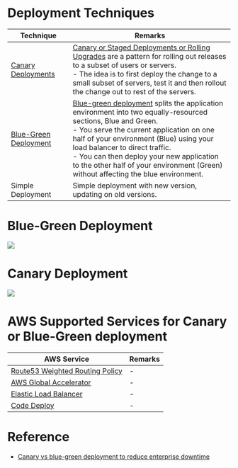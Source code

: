 # Deployment Techniques

| Technique                                                                                                                 | Remarks                                                                                                                                                                                                                                                                                                                                                                                                                                     |
|---------------------------------------------------------------------------------------------------------------------------|---------------------------------------------------------------------------------------------------------------------------------------------------------------------------------------------------------------------------------------------------------------------------------------------------------------------------------------------------------------------------------------------------------------------------------------------|
| [Canary Deployments](https://wa.aws.amazon.com/wellarchitected/2020-07-02T19-33-23/wat.concept.canary-deployment.en.html) | [Canary or Staged Deployments or Rolling Upgrades](https://wa.aws.amazon.com/wellarchitected/2020-07-02T19-33-23/wat.concept.canary-deployment.en.html) are a pattern for rolling out releases to a subset of users or servers.<br/>- The idea is to first deploy the change to a small subset of servers, test it and then rollout the change out to rest of the servers.                                                                  |
| [Blue-Green Deployment](https://circleci.com/blog/canary-vs-blue-green-downtime/)                                         | [Blue-green deployment](https://circleci.com/blog/canary-vs-blue-green-downtime/) splits the application environment into two equally-resourced sections, Blue and Green. <br/>- You serve the current application on one half of your environment (Blue) using your load balancer to direct traffic. <br/>- You can then deploy your new application to the other half of your environment (Green) without affecting the blue environment. |
| Simple Deployment                                                                                                         | Simple deployment with new version, updating on old versions.                                                                                                                                                                                                                                                                                                                                                                               |

# Blue-Green Deployment

![](https://webplutora.wpenginepowered.com/wp-content/uploads/2022/05/Asset-159Deployment-Methods-1536x477.png)

# Canary Deployment

![](https://webplutora.wpenginepowered.com/wp-content/uploads/2022/05/Asset-160Deployment-Methods-931x1024.png)

# AWS Supported Services for Canary or Blue-Green deployment

| AWS Service                                                                                                                            | Remarks |
|----------------------------------------------------------------------------------------------------------------------------------------|---------|
| [Route53 Weighted Routing Policy](https://github.com/Anshul619/AWS-Services/tree/main/16_NetworkingAndContentDelivery/1_EdgeNetworking/AmazonRoute53/Readme.md)           | -       |
| [AWS Global Accelerator](https://github.com/Anshul619/AWS-Services/tree/main/16_NetworkingAndContentDelivery/1_EdgeNetworking/AWSGlobalAccelerator.md)             | -       |
| [Elastic Load Balancer](https://github.com/Anshul619/AWS-Services/tree/main/16_NetworkingAndContentDelivery/2_ApplicationNetworking/ElasticLoadBalancer/Readme.md) | -       |
| [Code Deploy](https://github.com/Anshul619/AWS-Services/tree/main/9_InfrastructureAsCode/AWSCodePipeline.md)                                                      | -       |

# Reference
- [Canary vs blue-green deployment to reduce enterprise downtime](https://circleci.com/blog/canary-vs-blue-green-downtime/)

